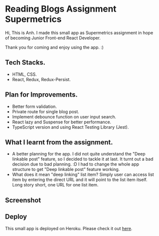 # Reading Blogs Assignment Supermetrics

Hi, This is Anh. I made this small app as Supermetrics assignment in hope of becoming Junior Front-end React Developer.

Thank you for coming and enjoy using the app. :)

## Tech Stacks.

- HTML, CSS.
- React, Redux, Redux-Persist.

## Plan for Improvements.

- Better form validation.
- Private route for single blog post.
- Implement debounce function on user input search.
- React lazy and Suspense for better performance.
- TypeScript version and using React Testing Library (Jest).

## What I learnt from the assignment.

- A better planning for the app. I did not quite understand the "Deep linkable post" feature, so I decided to tackle it at last. It turnt out a bad decision due to bad planning. :D I had to change the whole app structure to get "Deep linkable post" feature working.
- What does it mean "deep linking" list item? Simply user can access list item by entering the direct URL and it will point to the list item itself. Long story short, one URL for one list item.

## Screenshot

## Deploy

This small app is deployed on Heroku. Please check it out [here]().
